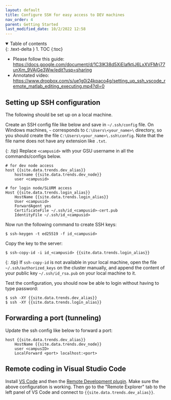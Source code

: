```yaml
---
layout: default
title: Configure SSH for easy access to DEV machines
nav_order: 4
parent: Getting Started
last_modified_date: 10/2/2022 12:58
---
```

<details open markdown="block">
  <summary>
    Table of contents
  </summary>
  {: .text-delta }
1. TOC
{:toc}
</details>

-   Please follow this guide:
    <https://docs.google.com/document/d/1C3IK38d5XiEIafktjJ6LxXVFMrj77unXm_9VAjGe3Ww/edit?usp=sharing>
-   Annotated video:
    <https://www.dropbox.com/s/ue1g0i24kpaco4g/setting_up_ssh_vscode_remote_matlab_editing_executing.mp4?dl=0>

## Setting up SSH configuration

The following should be set up on a local machine.

Create an SSH config file like below and save in `~/.ssh/config` file. 
On Windows machines, `~` corresponds to `C:\Users\<your_name>\` directory, so you should create the file `C:\Users\<your_name>\.ssh\config`.
Note that the file name does not have any extension like `.txt`.  

{: .tip}
Replace `<campusid>` with your GSU username in all the commands/configs below.

```
# for dev node access
host {{site.data.trends.dev_alias}}
	hostname {{site.data.trends.dev_node}}
	user <campusid>

# for login node/SLURM access
Host {{site.data.trends.login_alias}}
    HostName {{site.data.trends.login_alias}}
    User <campusid>
    ForwardAgent yes
    CertificateFile ~/.ssh/id_<campusid>-cert.pub
    IdentityFile ~/.ssh/id_<campusid>
```

Now run the following command to create SSH keys:

```
$ ssh-keygen -t ed25519 -f id_<campusid>
```

Copy the key to the server:

```
$ ssh-copy-id -i id_<campusid> {{site.data.trends.login_alias}}
```

{: .tip}
If `ssh-copy-id` is not available in your local machine, open the file `~/.ssh/authorized_keys` on the cluster manually, and append the content of your public key `~/.ssh/id_rsa.pub` on your local machine to it.

Test the configuration, you should now be able to login without having to type password:

```
$ ssh -XY {{site.data.trends.dev_alias}}
$ ssh -XY {{site.data.trends.login_alias}}
```

## Forwarding a port (tunneling)

Update the ssh config like below to forward a port:

```
host {{site.data.trends.dev_alias}}
    HostName {{site.data.trends.dev_node}}
    user <campusID>
    LocalForward <port> localhost:<port>
```

## Remote coding in Visual Studio Code

Install [VS Code](https://code.visualstudio.com/) and then the [Remote Development plugin](https://marketplace.visualstudio.com/items?itemName=ms-vscode-remote.vscode-remote-extensionpack).
Make sure the above configuration is working. Then go to the "Remote Explorer" tab to the left panel of VS Code and connect to `{{site.data.trends.dev_alias}}`.

